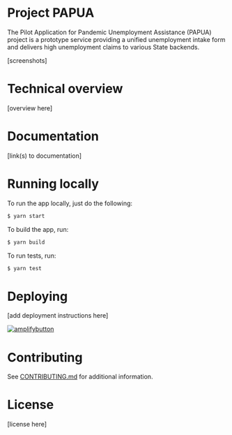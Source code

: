 # Project PAPUA

The Pilot Application for Pandemic Unemployment Assistance (PAPUA) project is a prototype service providing a unified unemployment intake form and delivers high unemployment claims to various State backends.

[screenshots]

# Technical overview

[overview here]

# Documentation

[link(s) to documentation]

# Running locally

To run the app locally, just do the following:

```bash
$ yarn start
```

To build the app, run:

```bash
$ yarn build
```

To run tests, run:

```bash
$ yarn test
```

# Deploying

[add deployment instructions here]

[![amplifybutton](https://oneclick.amplifyapp.com/button.svg)](https://console.aws.amazon.com/amplify/home#/deploy?repo=https://github.com/usdigitalresponse/project-papua)

# Contributing

See [CONTRIBUTING.md](CONTRIBUTING.md) for additional information.

# License

[license here]
